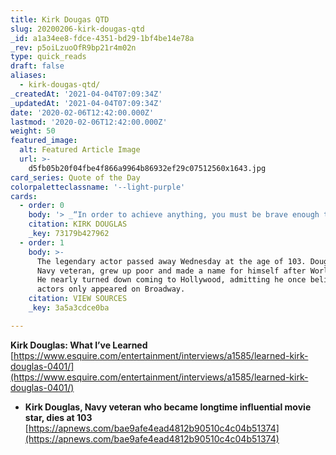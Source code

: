 ```yaml
---
title: Kirk Dougas QTD
slug: 20200206-kirk-dougas-qtd
_id: a1a34ee8-fdce-4351-bd29-1bf4be14e78a
_rev: p5oiLzuoOfR9bp21r4m02n
type: quick_reads
draft: false
aliases:
  - kirk-dougas-qtd/
_createdAt: '2021-04-04T07:09:34Z'
_updatedAt: '2021-04-04T07:09:34Z'
date: '2020-02-06T12:42:00.000Z'
lastmod: '2020-02-06T12:42:00.000Z'
weight: 50
featured_image:
  alt: Featured Article Image
  url: >-
    d5fb05b20f04fbe4f866a9964b86932ef29c07512560x1643.jpg
card_series: Quote of the Day
colorpaletteclassname: '--light-purple'
cards:
  - order: 0
    body: '> _“In order to achieve anything, you must be brave enough to fail.”_'
    citation: KIRK DOUGLAS
    _key: 73179b427962
  - order: 1
    body: >-
      The legendary actor passed away Wednesday at the age of 103. Douglas, a
      Navy veteran, grew up poor and made a name for himself after World War II.
      He nearly turned down coming to Hollywood, admitting he once believed real
      actors only appeared on Broadway.
    citation: VIEW SOURCES
    _key: 3a5a3cdce0ba

---
```

**Kirk Douglas: What I’ve Learned**  
[https://www.esquire.com/entertainment/interviews/a1585/learned-kirk-douglas-0401/](https://www.esquire.com/entertainment/interviews/a1585/learned-kirk-douglas-0401/)

* **Kirk Douglas, Navy veteran who became longtime influential movie star, dies at 103**  
[https://apnews.com/bae9afe4ead4812b90510c4c04b51374](https://apnews.com/bae9afe4ead4812b90510c4c04b51374)